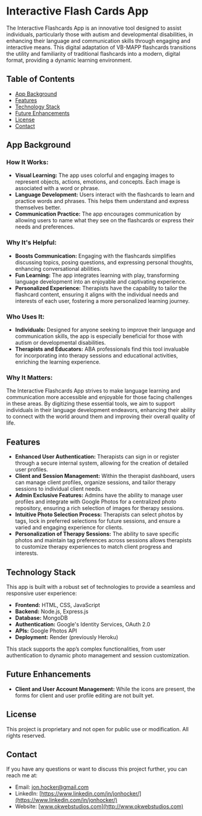 # Interactive Flash Cards App

The Interactive Flashcards App is an innovative tool designed to assist individuals, particularly those with autism and developmental disabilities, in enhancing their language and communication skills through engaging and interactive means. This digital adaptation of VB-MAPP flashcards transitions the utility and familiarity of traditional flashcards into a modern, digital format, providing a dynamic learning environment.

## Table of Contents
- [App Background](#app-background)
- [Features](#features)
- [Technology Stack](#technology-stack)
- [Future Enhancements](#future-enhancements)
- [License](#license)
- [Contact](#contact)

## App Background

### How It Works:
- **Visual Learning:** The app uses colorful and engaging images to represent objects, actions, emotions, and concepts. Each image is associated with a word or phrase.
- **Language Development:** Users interact with the flashcards to learn and practice words and phrases. This helps them understand and express themselves better.
- **Communication Practice:** The app encourages communication by allowing users to name what they see on the flashcards or express their needs and preferences.

### Why It's Helpful:
- **Boosts Communication:** Engaging with the flashcards simplifies discussing topics, posing questions, and expressing personal thoughts, enhancing conversational abilities.
- **Fun Learning:** The app integrates learning with play, transforming language development into an enjoyable and captivating experience.
- **Personalized Experience:** Therapists have the capability to tailor the flashcard content, ensuring it aligns with the individual needs and interests of each user, fostering a more personalized learning journey.

### Who Uses It:
- **Individuals:** Designed for anyone seeking to improve their language and communication skills, the app is especially beneficial for those with autism or developmental disabilities.
- **Therapists and Educators:** ABA professionals find this tool invaluable for incorporating into therapy sessions and educational activities, enriching the learning experience.

### Why It Matters:
The Interactive Flashcards App strives to make language learning and communication more accessible and enjoyable for those facing challenges in these areas. By digitizing these essential tools, we aim to support individuals in their language development endeavors, enhancing their ability to connect with the world around them and improving their overall quality of life.

## Features
- **Enhanced User Authentication:** Therapists can sign in or register through a secure internal system, allowing for the creation of detailed user profiles.
- **Client and Session Management:** Within the therapist dashboard, users can manage client profiles, organize sessions, and tailor therapy sessions to individual client needs.
- **Admin Exclusive Features:** Admins have the ability to manage user profiles and integrate with Google Photos for a centralized photo repository, ensuring a rich selection of images for therapy sessions.
- **Intuitive Photo Selection Process:** Therapists can select photos by tags, lock in preferred selections for future sessions, and ensure a varied and engaging experience for clients.
- **Personalization of Therapy Sessions:** The ability to save specific photos and maintain tag preferences across sessions allows therapists to customize therapy experiences to match client progress and interests.

## Technology Stack
This app is built with a robust set of technologies to provide a seamless and responsive user experience:

- **Frontend:** HTML, CSS, JavaScript
- **Backend:** Node.js, Express.js
- **Database:** MongoDB
- **Authentication:** Google's Identity Services, OAuth 2.0
- **APIs:** Google Photos API
- **Deployment:** Render (previously Heroku)

This stack supports the app’s complex functionalities, from user authentication to dynamic photo management and session customization.

## Future Enhancements
- **Client and User Account Management:** While the icons are present, the forms for client and user profile editing are not built yet.

## License
This project is proprietary and not open for public use or modification. All rights reserved.

## Contact
If you have any questions or want to discuss this project further, you can reach me at:

- Email: jon.hocker@gmail.com
- LinkedIn: [https://www.linkedin.com/in/jonhocker/](https://www.linkedin.com/in/jonhocker/)
- Website: [www.okwebstudios.com](http://www.okwebstudios.com)
